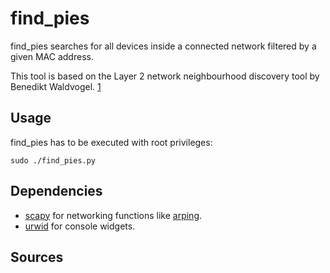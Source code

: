 # find_pies

find_pies searches for all devices inside a connected network filtered by a
given MAC address.

This tool is based on the Layer 2 network neighbourhood discovery tool by
Benedikt Waldvogel. [1]


## Usage

find_pies has to be executed with root privileges:

    sudo ./find_pies.py


## Dependencies

* [scapy][2] for networking functions like [arping][3].
* [urwid][4] for console widgets.


## Sources

[1]: https://github.com/bwaldvogel/neighbourhood
[2]: http://www.secdev.org/projects/scapy/
[3]: http://en.wikipedia.org/wiki/Arping
[4]: http://urwid.org/
